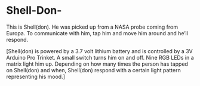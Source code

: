 # Shell-Don-

This is Shell(don). He was picked up from a NASA probe coming from Europa. To communicate with him, tap him and move him around and he’ll respond. 

[Shell(don) is powered by a 3.7 volt lithium battery and is controlled by a 3V Arduino Pro Trinket. A small switch turns him on and off. Nine RGB LEDs in a matrix light him up. Depending on how many times the person has tapped on Shell(don) and when, Shell(don) respond with a certain light pattern representing his mood.]
